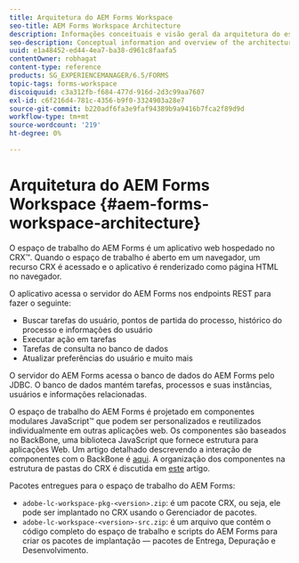 ```yaml
---
title: Arquitetura do AEM Forms Workspace
seo-title: AEM Forms Workspace Architecture
description: Informações conceituais e visão geral da arquitetura do espaço de trabalho do LiveCycle AEM Forms.
seo-description: Conceptual information and overview of the architecture of LiveCycle AEM Forms workspace.
uuid: e1a48452-ed44-4ea7-ba38-d961c8faafa5
contentOwner: robhagat
content-type: reference
products: SG_EXPERIENCEMANAGER/6.5/FORMS
topic-tags: forms-workspace
discoiquuid: c3a312fb-f684-477d-916d-2d3c99aa7607
exl-id: c6f216d4-781c-4356-b9f0-3324903a28e7
source-git-commit: b220adf6fa3e9faf94389b9a9416b7fca2f89d9d
workflow-type: tm+mt
source-wordcount: '219'
ht-degree: 0%

---
```


# Arquitetura do AEM Forms Workspace {#aem-forms-workspace-architecture}

O espaço de trabalho do AEM Forms é um aplicativo web hospedado no CRX™. Quando o espaço de trabalho é aberto em um navegador, um recurso CRX é acessado e o aplicativo é renderizado como página HTML no navegador.

O aplicativo acessa o servidor do AEM Forms nos endpoints REST para fazer o seguinte:

* Buscar tarefas do usuário, pontos de partida do processo, histórico do processo e informações do usuário
* Executar ação em tarefas
* Tarefas de consulta no banco de dados
* Atualizar preferências do usuário e muito mais

O servidor do AEM Forms acessa o banco de dados do AEM Forms pelo JDBC. O banco de dados mantém tarefas, processos e suas instâncias, usuários e informações relacionadas.

O espaço de trabalho do AEM Forms é projetado em componentes modulares JavaScript™ que podem ser personalizados e reutilizados individualmente em outras aplicações web. Os componentes são baseados no BackBone, uma biblioteca JavaScript que fornece estrutura para aplicações Web. Um artigo detalhado descrevendo a interação de componentes com o BackBone é [aqui](/help/forms/using/backbone-interaction.md). A organização dos componentes na estrutura de pastas do CRX é discutida em [este](/help/forms/using/folder-structure.md) artigo.

Pacotes entregues para o espaço de trabalho do AEM Forms:

* `adobe-lc-workspace-pkg-<version>.zip`: é um pacote CRX, ou seja, ele pode ser implantado no CRX usando o Gerenciador de pacotes.
* `adobe-lc-workspace-<version>-src.zip`: é um arquivo que contém o código completo do espaço de trabalho e scripts do AEM Forms para criar os pacotes de implantação — pacotes de Entrega, Depuração e Desenvolvimento.
